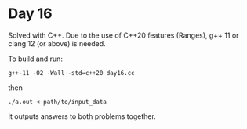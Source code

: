 # Day 16

Solved with C++. Due to the use of C++20 features (Ranges), g++ 11 or clang 12 (or above) is needed.

To build and run:

`g++-11 -O2 -Wall -std=c++20 day16.cc`

then

`./a.out < path/to/input_data`

It outputs answers to both problems together.
